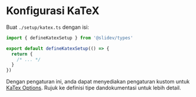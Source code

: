 # Konfigurasi KaTeX

<Environment type="node" />

Buat `./setup/katex.ts` dengan isi:

```ts
import { defineKatexSetup } from '@slidev/types'

export default defineKatexSetup(() => {
  return {
    /* ... */
  }
})
```

Dengan pengaturan ini, anda dapat menyediakan pengaturan kustom untuk [KaTex Options](https://katex.org/docs/options.html). Rujuk ke definisi tipe dandokumentasi untuk lebih detail.
